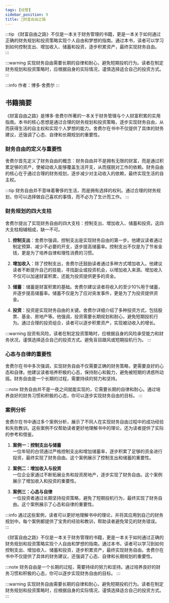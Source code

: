```yaml
---
tags: [经管]
sidebar_position: 9
title: 🍻财富自由之路
---
```


:::tip
《财富自由之路》不仅是一本关于财务管理的书籍，更是一本关于如何通过正确的财务规划和投资策略实现个人自由和梦想的指南。通过本书，读者可以学习到如何控制支出、增加收入、储蓄和投资，逐步积累资产，最终实现财务自由。
:::

:::warning
实现财务自由需要长期的自律和耐心，避免短期投机行为。读者在制定财务规划和投资策略时，应根据自身的实际情况，谨慎选择适合自己的投资方式。
:::

:::info
作者：博多·舍费尔
:::
## 书籍摘要

《财富自由之路》是博多·舍费尔所著的一本关于财务管理与个人财富积累的实用指南。本书的核心思想是通过合理的财务规划和投资策略，逐步实现财务自由，从而获得生活的自主权和实现个人梦想的能力。舍费尔在书中不仅提供了具体的财务建议，还强调了心态、自律和长期规划的重要性。

### 财务自由的定义与重要性

舍费尔首先定义了财务自由的概念：财务自由并不是拥有无限的财富，而是通过积累足够的资产，使被动收入能够覆盖生活开支，从而摆脱对工作的依赖。财务自由的核心在于通过合理的财务规划，逐步减少对主动收入的依赖，最终实现生活的自主权。

:::tip
财务自由并不意味着奢侈的生活，而是拥有选择的权利。通过合理的财务规划，你可以选择做自己喜欢的事情，而不必为了生计而工作。
:::

### 财务规划的四大支柱

舍费尔提出了实现财务自由的四大支柱：控制支出、增加收入、储蓄和投资。这四大支柱相辅相成，缺一不可。

1. **控制支出**：舍费尔强调，控制支出是实现财务自由的第一步。他建议读者通过制定预算、减少不必要的开支，逐步提高储蓄率。控制支出不仅是为了节省金钱，更是为了培养自律和理性消费的习惯。

2. **增加收入**：除了控制支出，舍费尔还鼓励读者通过多种方式增加收入。他建议读者不断提升自己的技能，寻找副业或投资机会，以增加收入来源。增加收入不仅可以加速财富积累，还能为投资提供更多的资金。

3. **储蓄**：储蓄是财富积累的基础。舍费尔建议读者将收入的至少10%用于储蓄，并逐步提高储蓄率。储蓄不仅是为了应对突发事件，更是为了为投资提供资金。

4. **投资**：投资是实现财务自由的关键。舍费尔详细介绍了多种投资方式，包括股票、基金、房地产等。他强调，投资需要长期规划和耐心，避免短期投机行为。通过合理的投资组合，读者可以逐步积累资产，实现被动收入的增长。

:::warning
投资有风险，读者在制定投资策略时，应根据自身的风险承受能力和财务状况，谨慎选择适合自己的投资方式。避免盲目跟风或短期投机行为。
:::

### 心态与自律的重要性

舍费尔在书中多次强调，实现财务自由不仅需要正确的财务策略，更需要良好的心态和自律。他建议读者培养积极的心态，保持耐心和毅力，避免被短期的诱惑所动摇。财务自由是一个长期的过程，需要持续的努力和坚持。

:::note
财务自由并不是一夜之间就能实现的，它需要长期的自律和耐心。通过培养良好的财务习惯和积极的心态，你可以逐步实现财务自由的目标。
:::

### 案例分析

舍费尔在书中通过多个案例分析，展示了不同人在实现财务自由过程中的成功经验和失败教训。这些案例不仅帮助读者更好地理解书中的理论，还为读者提供了实际的参考和借鉴。

1. **案例一：控制支出与储蓄**  
   一位年轻的白领通过严格控制支出和增加储蓄率，逐步积累了足够的资金进行投资，最终实现了财务自由。这个案例展示了控制支出和储蓄的重要性。

2. **案例二：增加收入与投资**  
   一位企业家通过不断拓展业务和投资房地产，逐步实现了财务自由。这个案例展示了增加收入和投资的重要性。

3. **案例三：心态与自律**  
   一位投资者通过长期坚持投资策略，避免了短期投机行为，最终实现了财务自由。这个案例展示了心态和自律的重要性。

:::info
通过这些案例，读者可以更好地理解书中的理论，并将其应用到自己的财务规划中。每个案例都提供了宝贵的经验和教训，帮助读者避免常见的财务错误。
:::

《财富自由之路》不仅是一本关于财务管理的书籍，更是一本关于如何通过正确的财务规划和投资策略实现个人自由和梦想的指南。通过本书，读者可以学习到如何控制支出、增加收入、储蓄和投资，逐步积累资产，最终实现财务自由。舍费尔在书中不仅提供了具体的财务建议，还强调了心态、自律和长期规划的重要性。

:::note
财务自由是一个长期的过程，需要持续的努力和坚持。通过培养良好的财务习惯和积极的心态，你可以逐步实现财务自由的目标。
:::

:::warning
实现财务自由需要长期的自律和耐心，避免短期投机行为。读者在制定财务规划和投资策略时，应根据自身的实际情况，谨慎选择适合自己的投资方式。
:::